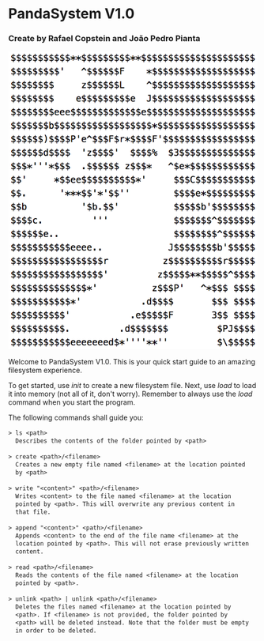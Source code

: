 # PandaSystem V1.0
### Create by Rafael Copstein and João Pedro Pianta

![Panda](./Panda.png)

Welcome to PandaSystem V1.0. This is your quick start guide
to an amazing filesystem experience.

To get started, use *init* to create a new filesystem file.
Next, use *load* to load it into memory (not all of it, don't worry).
Remember to always use the *load* command when you start the program.

The following commands shall guide you:

    > ls <path>
      Describes the contents of the folder pointed by <path>

    > create <path>/<filename>
      Creates a new empty file named <filename> at the location pointed
      by <path>

    > write "<content>" <path>/<filename>
      Writes <content> to the file named <filename> at the location
      pointed by <path>. This will overwrite any previous content in
      that file.

    > append "<content>" <path>/<filename>
      Appends <content> to the end of the file name <filename> at the
      location pointed by <path>. This will not erase previously written
      content.

    > read <path>/<filename>
      Reads the contents of the file named <filename> at the location
      pointed by <path>.

    > unlink <path> | unlink <path>/<filename>
      Deletes the files named <filename> at the location pointed by
      <path>. If <filename> is not provided, the folder pointed by
      <path> will be deleted instead. Note that the folder must be empty
      in order to be deleted.